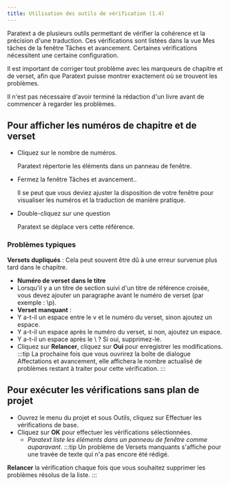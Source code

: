 ```yaml
---
title: Utilisation des outils de vérification (1.4)
---
```

Paratext a de plusieurs outils permettant de vérifier la cohérence et la précision d'une traduction. Ces vérifications sont listées dans la vue Mes tâches de la fenêtre Tâches et avancement. Certaines vérifications nécessitent une certaine configuration.

Il est important de corriger tout problème avec les marqueurs de chapitre et de verset, afin que Paratext puisse montrer exactement où se trouvent les problèmes.

Il n'est pas nécessaire d'avoir terminé la rédaction d'un livre avant de commencer à regarder les problèmes.

## Pour afficher les numéros de chapitre et de verset

-   Cliquez sur le nombre de numéros.

    Paratext répertorie les éléments dans un panneau de fenêtre.

-   Fermez la fenêtre Tâches et avancement..

    Il se peut que vous deviez ajuster la disposition de votre fenêtre pour visualiser les numéros et la traduction de manière pratique.

-   Double-cliquez sur une question

    Paratext se déplace vers cette référence.

### Problèmes typiques

**Versets dupliqués** : Cela peut souvent être dû à une erreur survenue plus tard dans le chapitre.

-   **Numéro de verset dans le titre**
-   Lorsqu'il y a un titre de section suivi d'un titre de référence croisée, vous devez ajouter un paragraphe avant le numéro de verset (par exemple : \\p).
-   **Verset manquant** :
-   Y a-t-il un espace entre le v et le numéro du verset, sinon ajoutez un espace.
-   Y a-t-il un espace après le numéro du verset, si non, ajoutez un espace.
-   Y a-t-il un espace après le \\ ? Si oui, supprimez-le.
-   Cliquez sur **Relancer**, cliquez sur **Oui** pour enregistrer les modifications.
:::tip
La prochaine fois que vous ouvrirez la boîte de dialogue Affectations et avancement, elle affichera le nombre actualisé de problèmes restant à traiter pour cette vérification.
:::
## Pour exécuter les vérifications sans plan de projet

-   Ouvrez le menu du projet et sous Outils, cliquez sur Effectuer les vérifications de base.
-   Cliquez sur **OK** pour effectuer les vérifications sélectionnées.  
    -  *Paratext liste les éléments dans un panneau de fenêtre comme auparavant*.
:::tip
Un problème de Versets manquants s'affiche pour une travée de texte qui n'a pas encore été rédigé.

**Relancer** la vérification chaque fois que vous souhaitez supprimer les problèmes résolus de la liste.
:::
